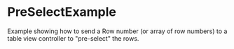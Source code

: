 # PreSelectExample

Example showing how to send a Row number (or array of row numbers) to a table view controller to "pre-select" the rows.

